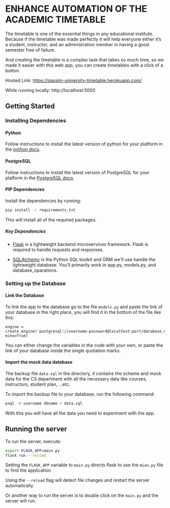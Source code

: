 # ENHANCE AUTOMATION OF THE ACADEMIC TIMETABLE

The timetable is one of the essential things in any educational institute. Because if the timetable was made perfectly it will help everyone either it’s a student, instructor, and an administration member in having a good semester free of failure.

And creating the timetable is a complex task that takes so much time, so we made it easier with this web app, you can create timetables with a click of a button.

Hosted Link: https://qassim-university-timetable.herokuapp.com/

While running locally: http://localhost:5000


## Getting Started

### Installing Dependencies


#### Python

Follow instructions to install the latest version of python for your platform in the [python docs](https://docs.python.org/3/using/unix.html#getting-and-installing-the-latest-version-of-python).


#### PostgreSQL

Follow instructions to install the latest version of PostgreSQL for your platform in the [PostgreSQL docs](https://www.postgresql.org/download/).


#### PIP Dependencies

Install the dependencies by running:

```bash
pip install -r requirements.txt
```

This will install all of the required packages.


##### Key Dependencies

- [Flask](http://flask.pocoo.org/)  is a lightweight backend microservices framework. Flask is required to handle requests and responses.

- [SQLAlchemy](https://www.sqlalchemy.org/) is the Python SQL toolkit and ORM we'll use handle the lightweight database. You'll primarily work in app.py, models.py, and database_oparations. 



### Setting up the Database


#### Link the Database

To link the app to the database go to the file `models.py` and paste the link of your database in the right place, you will find it in the bottom of the file like this:

```
engine = create_engine('postgresql://username:password@localhost:port/database_name', echo=True)
```

You can either change the variables in the code with your own, or paste the link of your database inside the single quotation marks.


#### Import the mock data database

The backup file `data.sql` in the directory, it contains the scheme and mock data for the CS department with all the necessary data like courses, instructors, student plan, ...etc.

To import the backup file to your database, run the following command:

```bash
psql -U username dbname < data.sql
```

With this you will have all the data you need to experiment with the app.


## Running the server

To run the server, execute:

```bash
export FLASK_APP=main.py
flask run --reload
```

Setting the `FLASK_APP` variable to `main.py` directs flask to use the `mian.py` file to find the application. 

Using the `--reload` flag will detect file changes and restart the server automatically.

Or another way to run the server is to double click on the `main.py` and the server will run.
